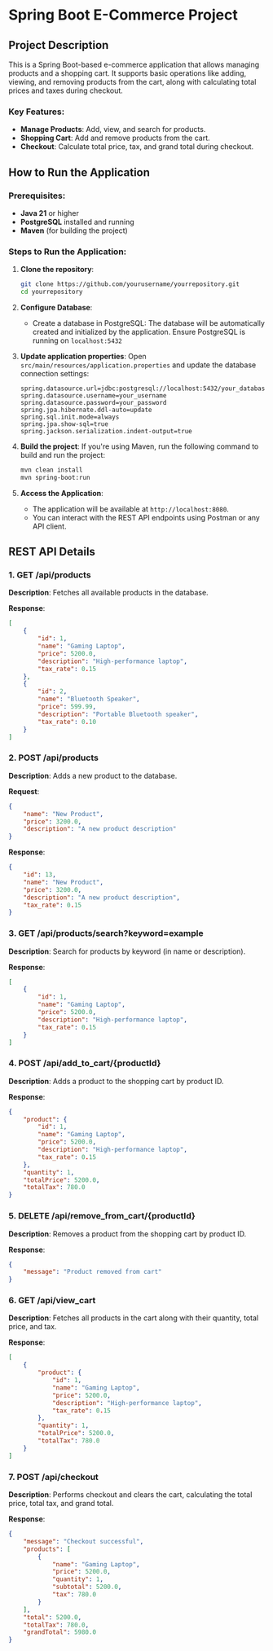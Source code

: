 
# Spring Boot E-Commerce Project

## Project Description

This is a Spring Boot-based e-commerce application that allows managing products and a shopping cart. It supports basic operations like adding, viewing, and removing products from the cart, along with calculating total prices and taxes during checkout.


### Key Features:
- **Manage Products**: Add, view, and search for products.
- **Shopping Cart**: Add and remove products from the cart.
- **Checkout**: Calculate total price, tax, and grand total during checkout.

## How to Run the Application

### Prerequisites:
- **Java 21** or higher
- **PostgreSQL** installed and running
- **Maven** (for building the project)

### Steps to Run the Application:

1. **Clone the repository**:
   ```bash
   git clone https://github.com/yourusername/yourrepository.git
   cd yourrepository
   ```

2. **Configure Database**:
   - Create a database in PostgreSQL:
   The database will be automatically created and initialized by the application.
   Ensure PostgreSQL is running on `localhost:5432`

   
3. **Update application properties**:
   Open `src/main/resources/application.properties` and update the database connection settings:
   
   ```properties
   spring.datasource.url=jdbc:postgresql://localhost:5432/your_database_name
   spring.datasource.username=your_username
   spring.datasource.password=your_password
   spring.jpa.hibernate.ddl-auto=update
   spring.sql.init.mode=always
   spring.jpa.show-sql=true
   spring.jackson.serialization.indent-output=true
   ```

4. **Build the project**:
   If you're using Maven, run the following command to build and run the project:
   ```bash
   mvn clean install
   mvn spring-boot:run
   ```

5. **Access the Application**:
   - The application will be available at `http://localhost:8080`.
   - You can interact with the REST API endpoints using Postman or any API client.

## REST API Details

### 1. GET /api/products
**Description**: Fetches all available products in the database.

**Response**:
```json
[
    {
        "id": 1,
        "name": "Gaming Laptop",
        "price": 5200.0,
        "description": "High-performance laptop",
        "tax_rate": 0.15
    },
    {
        "id": 2,
        "name": "Bluetooth Speaker",
        "price": 599.99,
        "description": "Portable Bluetooth speaker",
        "tax_rate": 0.10
    }
]
```

### 2. POST /api/products
**Description**: Adds a new product to the database.

**Request**:
```json
{
    "name": "New Product",
    "price": 3200.0,
    "description": "A new product description"
}
```

**Response**:
```json
{
    "id": 13,
    "name": "New Product",
    "price": 3200.0,
    "description": "A new product description",
    "tax_rate": 0.15
}
```

### 3. GET /api/products/search?keyword=example
**Description**: Search for products by keyword (in name or description).

**Response**:
```json
[
    {
        "id": 1,
        "name": "Gaming Laptop",
        "price": 5200.0,
        "description": "High-performance laptop",
        "tax_rate": 0.15
    }
]
```

### 4. POST /api/add_to_cart/{productId}
**Description**: Adds a product to the shopping cart by product ID.

**Response**:
```json
{
    "product": {
        "id": 1,
        "name": "Gaming Laptop",
        "price": 5200.0,
        "description": "High-performance laptop",
        "tax_rate": 0.15
    },
    "quantity": 1,
    "totalPrice": 5200.0,
    "totalTax": 780.0
}
```

### 5. DELETE /api/remove_from_cart/{productId}
**Description**: Removes a product from the shopping cart by product ID.

**Response**:
```json
{
    "message": "Product removed from cart"
}
```

### 6. GET /api/view_cart
**Description**: Fetches all products in the cart along with their quantity, total price, and tax.

**Response**:
```json
[
    {
        "product": {
            "id": 1,
            "name": "Gaming Laptop",
            "price": 5200.0,
            "description": "High-performance laptop",
            "tax_rate": 0.15
        },
        "quantity": 1,
        "totalPrice": 5200.0,
        "totalTax": 780.0
    }
]
```

### 7. POST /api/checkout
**Description**: Performs checkout and clears the cart, calculating the total price, total tax, and grand total.

**Response**:
```json
{
    "message": "Checkout successful",
    "products": [
        {
            "name": "Gaming Laptop",
            "price": 5200.0,
            "quantity": 1,
            "subtotal": 5200.0,
            "tax": 780.0
        }
    ],
    "total": 5200.0,
    "totalTax": 780.0,
    "grandTotal": 5980.0
}
```

